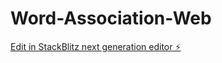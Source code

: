 # Word-Association-Web

[Edit in StackBlitz next generation editor ⚡️](https://stackblitz.com/~/github.com/PawnDaring/Word-Association-Web)